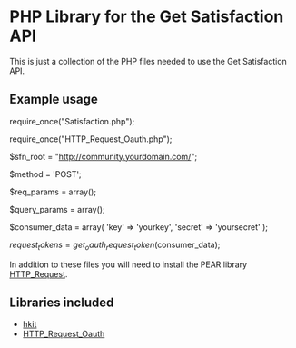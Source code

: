 PHP Library for the Get Satisfaction API
========================================

This is just a collection of the PHP files needed to use the Get Satisfaction API.

Example usage
------------------
require_once("Satisfaction.php");

require_once("HTTP_Request_Oauth.php");

$sfn_root = "http://community.yourdomain.com/"; 

$method = 'POST'; 

$req_params = array(); 

$query_params = array(); 

$consumer_data = array(
    'key' => 'yourkey',
    'secret' => 'yoursecret'
);


$request_tokens = get_oauth_request_token($consumer_data);




In addition to these files you will need to install the PEAR library [HTTP_Request](http://pear.php.net/package/HTTP_Request/).

Libraries included
------------------

* [hkit](http://code.google.com/p/hkit/)
* [HTTP_Request_Oauth](http://teczno.com/HTTP_Request_Oauth.phps)